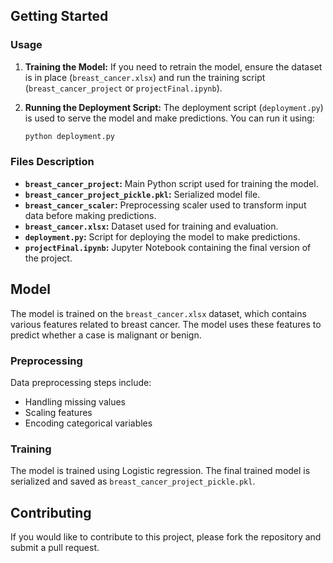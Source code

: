 
## <strong>Getting Started</strong>

### <strong>Usage</strong>
1. **Training the Model:**
   If you need to retrain the model, ensure the dataset is in place (`breast_cancer.xlsx`) and run the training script (`breast_cancer_project` or `projectFinal.ipynb`).

2. **Running the Deployment Script:**
   The deployment script (`deployment.py`) is used to serve the model and make predictions. You can run it using:
    ```sh
    python deployment.py
    ```

### <strong>Files Description</strong>
- **`breast_cancer_project`:** Main Python script used for training the model.
- **`breast_cancer_project_pickle.pkl`:** Serialized model file.
- **`breast_cancer_scaler`:** Preprocessing scaler used to transform input data before making predictions.
- **`breast_cancer.xlsx`:** Dataset used for training and evaluation.
- **`deployment.py`:** Script for deploying the model to make predictions.
- **`projectFinal.ipynb`:** Jupyter Notebook containing the final version of the project.

## <strong>Model</strong>
The model is trained on the `breast_cancer.xlsx` dataset, which contains various features related to breast cancer. The model uses these features to predict whether a case is malignant or benign.

### <strong>Preprocessing</strong>
Data preprocessing steps include:
- Handling missing values
- Scaling features
- Encoding categorical variables

### <strong>Training</strong>
The model is trained using Logistic regression. The final trained model is serialized and saved as `breast_cancer_project_pickle.pkl`.

## <strong>Contributing</strong>
If you would like to contribute to this project, please fork the repository and submit a pull request.
